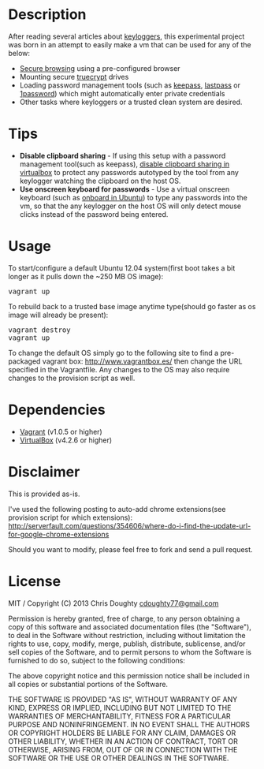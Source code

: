 Description
==============

After reading several articles about [keyloggers](http://en.wikipedia.org/wiki/Keystroke_logging), this experimental project was born in an attempt to easily make a vm that can be used for any of the below:

* [Secure browsing](http://support.google.com/chrome/bin/answer.py?hl=en&answer=95464) using a pre-configured browser
* Mounting secure [truecrypt](http://www.truecrypt.org/) drives
* Loading password management tools (such as [keepass](http://www.keepassx.org/), [lastpass](http://lastpass.com/) or [1password](https://agilebits.com/onepassword)) which might automatically enter private credentials
* Other tasks where keyloggers or a trusted clean system are desired.

Tips
====

* **Disable clipboard sharing** - If using this setup with a password management tool(such as keepass), [disable clipboard sharing in virtualbox](http://www.virtuatopia.com/index.php/Configuring_VirtualBox_Virtual_Machine_Settings#Advanced_Settings) to protect any passwords autotyped by the tool from any keylogger watching the clipboard on the host OS.
* **Use onscreen keyboard for passwords** - Use a virtual onscreen keyboard (such as [onboard in Ubuntu](http://www.iloveubuntu.net/ubuntus-default-virtual-keyboard-onboard-097-released-new-themes-behavior-enhancements-and-numerous)) to type any passwords into the vm, so that the any keylogger on the host OS will only detect mouse clicks instead of the password being entered.

Usage
=====

To start/configure a default Ubuntu 12.04 system(first boot takes a bit longer as it pulls down the ~250 MB OS image):
<pre>
vagrant up
</pre>

To rebuild back to a trusted base image anytime type(should go faster as os image will already be present):
<pre>
vagrant destroy
vagrant up
</pre>

To change the default OS simply go to the following site to find a pre-packaged vagrant box: http://www.vagrantbox.es/ then change the URL specified in the Vagrantfile. Any changes to the OS may also require changes to the provision script as well.

Dependencies
============

* [Vagrant](http://www.vagrantup.com/) (v1.0.5 or higher)
* [VirtualBox](https://www.virtualbox.org/) (v4.2.6 or higher)

Disclaimer
==========

This is provided as-is.  

I've used the following posting to auto-add chrome extensions(see provision script for which extensions):
http://serverfault.com/questions/354606/where-do-i-find-the-update-url-for-google-chrome-extensions

Should you want to modify, please feel free to fork and send a pull request.

License
=======

MIT / Copyright (C) 2013 Chris Doughty cdoughty77@gmail.com

Permission is hereby granted, free of charge, to any person obtaining a copy of this software and associated documentation files (the "Software"), to deal in the Software without restriction, including without limitation the rights to use, copy, modify, merge, publish, distribute, sublicense, and/or sell copies of the Software, and to permit persons to whom the Software is furnished to do so, subject to the following conditions:

The above copyright notice and this permission notice shall be included in all copies or substantial portions of the Software.

THE SOFTWARE IS PROVIDED "AS IS", WITHOUT WARRANTY OF ANY KIND, EXPRESS OR IMPLIED, INCLUDING BUT NOT LIMITED TO THE WARRANTIES OF MERCHANTABILITY, FITNESS FOR A PARTICULAR PURPOSE AND NONINFRINGEMENT. IN NO EVENT SHALL THE AUTHORS OR COPYRIGHT HOLDERS BE LIABLE FOR ANY CLAIM, DAMAGES OR OTHER LIABILITY, WHETHER IN AN ACTION OF CONTRACT, TORT OR OTHERWISE, ARISING FROM, OUT OF OR IN CONNECTION WITH THE SOFTWARE OR THE USE OR OTHER DEALINGS IN THE SOFTWARE.

